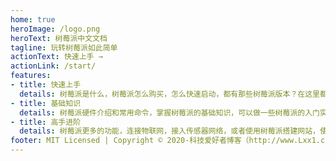 ```yaml
---
home: true
heroImage: /logo.png
heroText: 树莓派中文文档
tagline: 玩转树莓派如此简单
actionText: 快速上手 →
actionLink: /start/
features:
- title: 快速上手
  details: 树莓派是什么，树莓派怎么购买，怎么快速启动，都有那些树莓派版本？在这里都可以找到答案。
- title: 基础知识
  details: 树莓派硬件介绍和常用命令，掌握树莓派的基础知识，可以做一些树莓派的入门实验。
- title: 高手进阶
  details: 树莓派更多的功能，连接物联网，接入传感器网络，或者使用树莓派搭建网站，使用树莓派完成更高级的应用。
footer: MIT Licensed | Copyright © 2020-科技爱好者博客（http://www.Lxx1.com）
---
```

